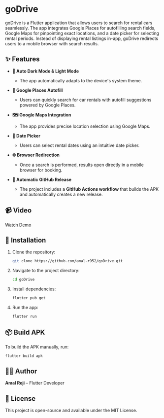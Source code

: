# goDrive

goDrive is a Flutter application that allows users to search for rental cars seamlessly. The app
integrates Google Places for autofilling search fields, Google Maps for pinpointing exact locations,
and a date picker for selecting rental periods. Instead of displaying rental listings in-app,
goDrive redirects users to a mobile browser with search results.

## ✨ Features

- **🌙 Auto Dark Mode & Light Mode**
    - The app automatically adapts to the device's system theme.

- **📍 Google Places Autofill**
    - Users can quickly search for car rentals with autofill suggestions powered by Google Places.

- **🗺️ Google Maps Integration**
    - The app provides precise location selection using Google Maps.

- **📆 Date Picker**
    - Users can select rental dates using an intuitive date picker.

- **🌐 Browser Redirection**
    - Once a search is performed, results open directly in a mobile browser for booking.

- **🚀 Automatic GitHub Release**
    - The project includes a **GitHub Actions workflow** that builds the APK and automatically
      creates a new release.

## 📹 Video  

[Watch Demo](https://drive.google.com/file/d/1ilJsxQiKP-aC1Pqytv_rhVWq3UzENiPb/view?usp=drive_link)  



## 🚀 Installation

1. Clone the repository:

   ```sh
   git clone https://github.com/amal-r952/goDrive.git
   ```

2. Navigate to the project directory:

   ```sh
   cd goDrive
   ```

3. Install dependencies:

   ```sh
   flutter pub get
   ```

4. Run the app:

   ```sh
   flutter run
   ```

## 📦 Build APK

To build the APK manually, run:

```sh
flutter build apk
```

## 👨‍💻 Author

**Amal Reji** – Flutter Developer

## 📜 License

This project is open-source and available under the MIT License.
